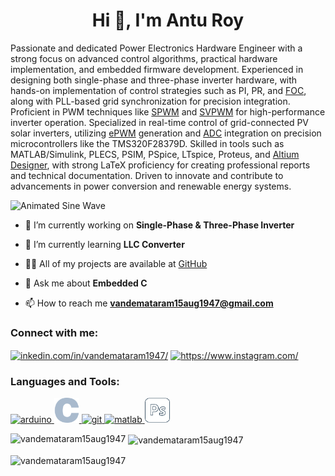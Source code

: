 <h1 align="center">Hi 👋, I'm Antu Roy</h1>

Passionate and dedicated Power Electronics Hardware Engineer with a strong focus on advanced control algorithms, practical hardware implementation, and embedded firmware development. Experienced in designing both single-phase and three-phase inverter hardware, with hands-on implementation of control strategies such as PI, PR, and [FOC](https://github.com/vandemataram15aug1947/Indirect_Sensor_Based_FOC_of_Three_Phase_ACIM_Using_SVPWM), along with PLL-based grid synchronization for precision integration. Proficient in PWM techniques like [SPWM](https://github.com/vandemataram15aug1947/Single_Phase_Inverter_by_YouT/tree/Single_Phase_Inverter_by_YouT) and [SVPWM](https://github.com/vandemataram15aug1947/SVPWM_Implementation_for_Three_Phase_Two_Level_Inverter) for high-performance inverter operation. Specialized in real-time control of grid-connected PV solar inverters, utilizing [ePWM](https://github.com/vandemataram15aug1947/Code_for_Lab_of_DCPEC/tree/Code_for_Lab_of_DCPEC) generation and [ADC](https://github.com/vandemataram15aug1947/8_Temperature_Sensor_ADC_Register_Base/tree/8_Temperature_Sensor_ADC_Register_Base) integration on precision microcontrollers like the TMS320F28379D. Skilled in tools such as MATLAB/Simulink, PLECS, PSIM, PSpice, LTspice, Proteus, and [Altium Designer](https://github.com/vandemataram15aug1947/Gate_Driver_Circuit_Design_by_Altium/tree/Gate_Driver_Circuit_Design_by_Altium), with strong LaTeX proficiency for creating professional reports and technical documentation. Driven to innovate and contribute to advancements in power conversion and renewable energy systems.


<img src="https://media.giphy.com/media/l0MYt5jPR6QX5pnqM/giphy.gif" width="500px" alt="Animated Sine Wave">

- 🔭 I’m currently working on **Single-Phase & Three-Phase Inverter**

- 🌱 I’m currently learning **LLC Converter**

- 👨‍💻 All of my projects are available at [GitHub](https://github.com/vandemataram15aug1947?tab=repositories)

- 💬 Ask me about **Embedded C**

- 📫 How to reach me **vandemataram15aug1947@gmail.com**

<h3 align="left">Connect with me:</h3>
<p align="left">
<a href="https://linkedin.com/in/inkedin.com/in/vandemataram1947/" target="blank"><img align="center" src="https://raw.githubusercontent.com/rahuldkjain/github-profile-readme-generator/master/src/images/icons/Social/linked-in-alt.svg" alt="inkedin.com/in/vandemataram1947/" height="30" width="40" /></a>
<a href="https://instagram.com/https://www.instagram.com/" target="blank"><img align="center" src="https://raw.githubusercontent.com/rahuldkjain/github-profile-readme-generator/master/src/images/icons/Social/instagram.svg" alt="https://www.instagram.com/" height="30" width="40" /></a>
</p>

<h3 align="left">Languages and Tools:</h3>
<p align="left"> <a href="https://www.arduino.cc/" target="_blank" rel="noreferrer"> <img src="https://cdn.worldvectorlogo.com/logos/arduino-1.svg" alt="arduino" width="40" height="40"/> </a> <a href="https://www.cprogramming.com/" target="_blank" rel="noreferrer"> <img src="https://raw.githubusercontent.com/devicons/devicon/master/icons/c/c-original.svg" alt="c" width="40" height="40"/> </a> <a href="https://git-scm.com/" target="_blank" rel="noreferrer"> <img src="https://www.vectorlogo.zone/logos/git-scm/git-scm-icon.svg" alt="git" width="40" height="40"/> </a> <a href="https://www.mathworks.com/" target="_blank" rel="noreferrer"> <img src="https://upload.wikimedia.org/wikipedia/commons/2/21/Matlab_Logo.png" alt="matlab" width="40" height="40"/> </a> <a href="https://www.photoshop.com/en" target="_blank" rel="noreferrer"> <img src="https://raw.githubusercontent.com/devicons/devicon/master/icons/photoshop/photoshop-line.svg" alt="photoshop" width="40" height="40"/> </a> </p>

<p><img align="left" src="https://github-readme-stats.vercel.app/api/top-langs?username=vandemataram15aug1947&show_icons=true&locale=en&layout=compact" alt="vandemataram15aug1947" /></p>

<p>&nbsp;<img align="center" src="https://github-readme-stats.vercel.app/api?username=vandemataram15aug1947&show_icons=true&locale=en" alt="vandemataram15aug1947" /></p>

<p><img align="center" src="https://github-readme-streak-stats.herokuapp.com/?user=vandemataram15aug1947&" alt="vandemataram15aug1947" /></p>

